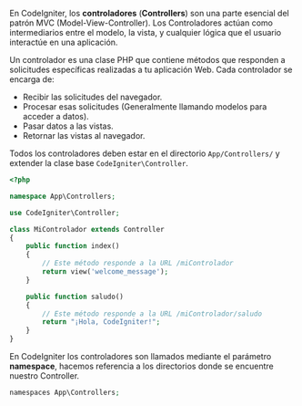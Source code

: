 
En CodeIgniter, los **controladores** (**Controllers**) son una parte esencial del patrón MVC (Model-View-Controller). Los Controladores actúan como intermediarios entre el modelo, la vista, y cualquier lógica que el usuario interactúe en una aplicación.

Un controlador es una clase PHP que contiene métodos que responden a solicitudes específicas realizadas a tu aplicación Web. Cada controlador se encarga de:

- Recibir las solicitudes del navegador.
- Procesar esas solicitudes (Generalmente llamando modelos para acceder a datos).
- Pasar datos a las vistas.
- Retornar las vistas al navegador.

Todos los controladores deben estar en el directorio `App/Controllers/` y extender la clase base `CodeIgniter\Controller`.

```php
<?php

namespace App\Controllers;

use CodeIgniter\Controller;

class MiControlador extends Controller
{
    public function index()
    {
        // Este método responde a la URL /miControlador
        return view('welcome_message');
    }

    public function saludo()
    {
        // Este método responde a la URL /miControlador/saludo
        return "¡Hola, CodeIgniter!";
    }
}
```

En CodeIgniter los controladores son llamados mediante el parámetro **namespace**, hacemos referencia a los directorios donde se encuentre nuestro Controller.

```php
namespaces App\Controllers;
```
